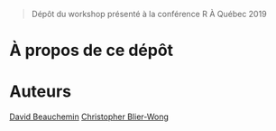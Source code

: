 > Dépôt du workshop présenté à la conférence R À Québec 2019 

# À propos de ce dépôt


# Auteurs
[David Beauchemin](...)
[Christopher Blier-Wong](...)



